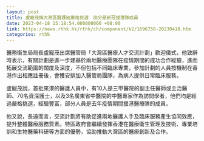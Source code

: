 ```yaml
---
layout: post
title: 盧寵茂稱大灣區醫護經嚴格挑選　部分是新冠援港隊成員
date: 2023-04-18 15:18:54.000000000 +08:00
link: https://news.rthk.hk/rthk/ch/component/k2/1696758-20230418.htm
categories: rthk
---
```


醫務衞生局局長盧寵茂出席醫管局「大灣區醫療人才交流計劃」歡迎儀式，他致辭時表示，有關計劃是進一步建基於兩地醫療團隊在疫情期間的成功合作經驗，進而拓展交流範圍的闊度及深度，不但包括不同臨床專業，參加計劃的人員按機制在香港作出相應註冊後，會獲安排加入醫管局團隊，為病人提供日常臨床服務。

盧寵茂說，首批來港的醫護人員中，有10人是三甲醫院的副主任醫師或主治醫師、70名資深護士，以及3名廣東省中醫院的中醫專家作為訪問學者，他們均是經過嚴格挑選，經驗豐富，部分人員是去年疫情期間援港醫療隊的成員。

他又說，長遠而言，交流計劃將有助促進兩地醫護人手及臨床服務產生協同效應，提升整體醫療服務質素。特區政府會繼續發揮香港在醫療衛生管理及技術、專業培訓和生物醫藥科研等方面的優勢，協助推動大灣區的醫療創新及合作。
